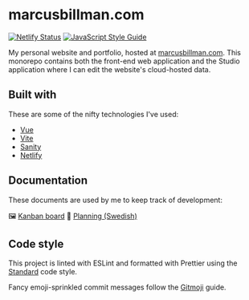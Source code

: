# marcusbillman.com

[![Netlify Status](https://api.netlify.com/api/v1/badges/a356e4ba-4f3a-4af9-b518-5005f42fb830/deploy-status)](https://app.netlify.com/sites/keen-bhabha-0efbc3/deploys) [![JavaScript Style Guide](https://img.shields.io/badge/code_style-standard-brightgreen.svg)](https://standardjs.com)

My personal website and portfolio, hosted at [marcusbillman.com](https://marcusbillman.com). This monorepo contains both the front-end web application and the Studio application where I can edit the website's cloud-hosted data.

## Built with

These are some of the nifty technologies I've used:

- [Vue](https://vuejs.org/)
- [Vite](https://vitejs.dev/)
- [Sanity](https://www.sanity.io)
- [Netlify](https://www.netlify.com/)

## Documentation

These documents are used by me to keep track of development:

🖼 [Kanban board](https://github.com/NTIG-Umea/projekt-marcusbillman/projects/1)
📑 [Planning (Swedish)](https://github.com/NTIG-Umea/projekt-marcusbillman/wiki/Planering)

## Code style

This project is linted with ESLint and formatted with Prettier using the [Standard](https://standardjs.com) code style.

Fancy emoji-sprinkled commit messages follow the [Gitmoji](https://gitmoji.dev/) guide.
